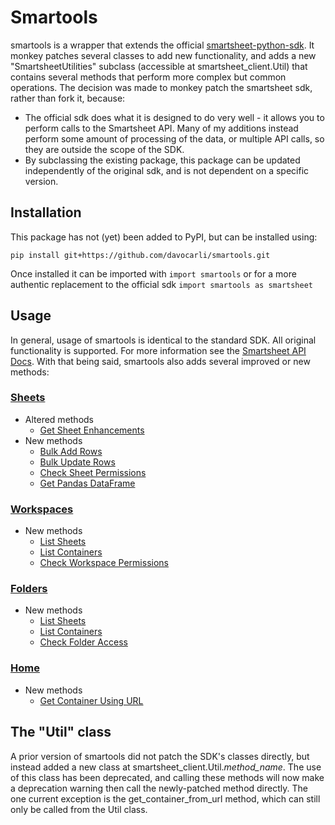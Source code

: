 
# Smartools

smartools is a wrapper that extends the official [smartsheet-python-sdk]. It monkey patches several classes to add new functionality, and adds a new "SmartsheetUtilities" subclass (accessible at smartsheet_client.Util) that contains several methods that perform more complex but common operations. The decision was made to monkey patch the smartsheet sdk, rather than fork it, because:
- The official sdk does what it is designed to do very well - it allows you to perform calls to the Smartsheet API. Many of my additions instead perform some amount of processing of the data, or multiple API calls, so they are outside the scope of the SDK.
- By subclassing the existing package, this package can be updated independently of the original sdk, and is not dependent on a specific version.

## Installation
This package has not (yet) been added to PyPI, but can be installed using:
```
pip install git+https://github.com/davocarli/smartools.git
```
Once installed it can be imported with `import smartools` or for a more authentic replacement to the official sdk `import smartools as smartsheet`

## Usage
In general, usage of smartools is identical to the standard SDK. All original functionality is supported. For more information see the [Smartsheet API Docs](https://smartsheet-platform.github.io/api-docs/?python#). With that being said, smartools also adds several improved or new methods:

### [Sheets](./docs/sheets.md)
- Altered methods
    - [Get Sheet Enhancements](./docs/sheets.md#get-sheet---smartsheet_client.sheets.get_sheet)
- New methods
    - [Bulk Add Rows](./docs/sheets.md#bulk-add-rows--smartsheet_client.sheets.bulk_add_rows)
    - [Bulk Update Rows](./docs/sheets.md#bulk-update-rows--smartsheet_client.sheets.bulk_update_rows)
    - [Check Sheet Permissions](./docs/sheets.md#check-sheet-permissions--smartsheet_client.sheets.check_sheet_permissions)
    - [Get Pandas DataFrame](./docs/sheets.md#get-pandas-dataframe--smartsheet_client.sheets.get_sheet_as_pandas_dataframe)

### [Workspaces](./docs/workspaces.md)
- New methods
    - [List Sheets](./docs/workspaces.md#list-sheets---smartsheet_client.workspaces.list_sheets_in_workspace)
    - [List Containers](./docs/workspaces.md#list-containers--smartsheet_client.workspaces.list_containers_in_workspace)
    - [Check Workspace Permissions](./docs/workspaces.md#check-workspace-permissions--smartsheet_client.workspaces.check_workspace_permissions)

### [Folders](./docs/folders.md)
- New methods
    - [List Sheets](./docs/folders.md#list-sheets---smartsheet_client.folders.list_sheets_in_folder)
    - [List Containers](./docs/folders.md#list-containers--smartsheet_client.folders.list_containers_in_folder)
    - [Check Folder Access](./docs/folders.md#check-folder-access--smartsheet_client.folders.check_folder_access)

### [Home](./docs/home.md)
- New methods
    - [Get Container Using URL](./docs/home.md#get-container-using-url--smartsheet_client.home.get_container_from_url)

## The "Util" class
A prior version of smartools did not patch the SDK's classes directly, but instead added a new class at smartsheet_client.Util.*method_name*. The use of this class has been deprecated, and calling these methods will now make a deprecation warning then call the newly-patched method directly. The one current exception is the get_container_from_url method, which can still only be called from the Util class.


[smartsheet-python-sdk]: <https://github.com/smartsheet-platform/smartsheet-python-sdk>